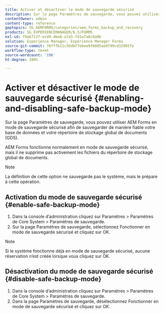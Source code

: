 ```yaml
---
title: Activer et désactiver le mode de sauvegarde sécurisé
description: Sur la page Paramètres de sauvegarde, vous pouvez utiliser AEM Forms en mode de sauvegarde sécurisé afin de sauvegarder de manière fiable votre base de données et votre répertoire de stockage global de documents (GDS). Découvrez comment activer et désactiver le mode de sauvegarde sécurisé.
contentOwner: admin
content-type: reference
geptopics: SG_AEMFORMS/categories/aem_forms_backup_and_recovery
products: SG_EXPERIENCEMANAGER/6.5/FORMS
exl-id: f0ab712f-ecd9-4be8-a7a5-fd1a7a8c9a0b
solution: Experience Manager, Experience Manager Forms
source-git-commit: 76fffb11c56dbf7ebee9f6805ae0799cd32985fe
workflow-type: tm+mt
source-wordcount: '196'
ht-degree: 100%

---
```


# Activer et désactiver le mode de sauvegarde sécurisé {#enabling-and-disabling-safe-backup-mode}

Sur la page Paramètres de sauvegarde, vous pouvez utiliser AEM Forms en mode de sauvegarde sécurisé afin de sauvegarder de manière fiable votre base de données et votre répertoire de stockage global de documents (GDS).

AEM Forms fonctionne normalement en mode de sauvegarde sécurisé, mais il ne supprime pas activement les fichiers du répertoire de stockage global de documents.

>[!NOTE]
>
>La définition de cette option ne sauvegarde pas le système, mais le prépare à cette opération.

## Activation du mode de sauvegarde sécurisé {#enable-safe-backup-mode}

1. Dans la console d’administration cliquez sur Paramètres > Paramètres de Core System > Paramètres de sauvegarde.
1. Sur la page Paramètres de sauvegarde, sélectionnez Fonctionner en mode de sauvegarde sécurisé et cliquez sur OK.

>[!NOTE]
>
>Si le système fonctionne déjà en mode de sauvegarde sécurisé, aucune réservation n’est créée lorsque vous cliquez sur OK.

## Désactivation du mode de sauvegarde sécurisé {#disable-safe-backup-mode}

1. Dans la console d’administration cliquez sur Paramètres > Paramètres de Core System > Paramètres de sauvegarde.
1. Dans la page Paramètres de sauvegarde, désélectionnez Fonctionner en mode de sauvegarde sécurisé et cliquez sur OK.
